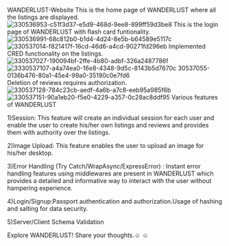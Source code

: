 WANDERLUST-Website
This is the home page of WANDERLUST where all the listings are displayed.
![330536953-c51f3d37-e5d9-468d-9ee8-899ff59d3be8](https://github.com/user-attachments/assets/e4465857-f16a-4c5b-80d1-f7ab2996f1b3)
This is the login page of WANDERLUST with flash card funtionality.
![330536991-68c812b0-b1d4-4d24-8e5b-b64589e5117c](https://github.com/user-attachments/assets/62f1090e-37e0-45b4-ac03-a371bb4acb00)
![330537014-f821417f-16cd-46d6-a4cd-90271fd296eb](https://github.com/user-attachments/assets/8f897572-0a2c-4ac2-a311-9d9a98241f2f)
Implemented CRED functionality on the listings.
![330537027-190094bf-2ffe-4b80-adbf-326a2487786f](https://github.com/user-attachments/assets/d351a714-665d-4924-97f5-9eb625b9892e)
![3![330537107-a4a74ea0-16e8-4348-9d5c-8143b5d7670c](https://github.com/user-attachments/assets/25b2f4ec-55ae-4c31-8945-e926fc389b7f)
30537055-0136b476-80a1-45e4-99a0-35190c0e7fd6](https://github.com/user-attachments/assets/39b040fd-20b2-4101-8f34-b4d461a43ea8)
Deletion of reviews requires authorization.
![330537128-784c23cb-aedf-4a6b-a7c8-eeb95a985f6b](https://github.com/user-attachments/assets/10ad34c5-60c1-45ef-a6bb-60cc4e1ed97f)
![330537151-90a1eb20-f5e0-4229-a357-0c28ac8ddf95](https://github.com/user-attachments/assets/222abe31-cd67-484e-9086-4ef9200291a3)
Various features of WANDERLUST

1)Session: This feature will create an individual session for each user and enable the user to create his/her own listings and reviews and provides them with authority over the listings.

2)Image Upload: This feature enables the user to upload an image for his/her desktop.

3)Error Handling (Try Catch/WrapAsync/ExpressError) : Instant error handling features using middlewares are present in WANDERLUST which provides a detailed and informative way to interact with the user without hampering experience.

4)Login/Signup:Passport authentication and authorization.Usage of hashing and salting for data security.

5)Server/Client Schema Validation

Explore WANDERLUST! Share your thoughts.☺️ ☺️


